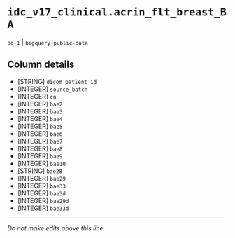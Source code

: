# `idc_v17_clinical.acrin_flt_breast_BA`
`bq-1` | `bigquery-public-data`

## Column details
* [STRING]    `dicom_patient_id`
* [INTEGER]   `source_batch`
* [INTEGER]   `cn`
* [INTEGER]   `bae2`
* [INTEGER]   `bae3`
* [INTEGER]   `bae4`
* [INTEGER]   `bae5`
* [INTEGER]   `bae6`
* [INTEGER]   `bae7`
* [INTEGER]   `bae8`
* [INTEGER]   `bae9`
* [INTEGER]   `bae10`
* [STRING]    `bae28`
* [INTEGER]   `bae29`
* [INTEGER]   `bae33`
* [INTEGER]   `bae3d`
* [INTEGER]   `bae29d`
* [INTEGER]   `bae33d`

-------------------------------------------------------------------------------
*Do not make edits above this line.*
